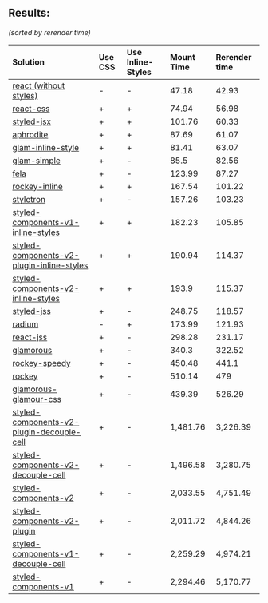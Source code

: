 ## Results:
*(sorted by rerender time)*

Solution | Use CSS | Use Inline-Styles | Mount Time | Rerender time
:--- | :--- | :--- | :--- | :---
[react (without styles)](https://github.com/facebook/react) | - | - | 47.18 | 42.93
[react-css](https://github.com/facebook/react) | + | + | 74.94 | 56.98
[styled-jsx](https://github.com/zeit/styled-jsx) | + | + | 101.76 | 60.33
[aphrodite](https://github.com/Khan/aphrodite) | + | + | 87.69 | 61.07
[glam-inline-style](https://github.com/threepointone/glam) | + | + | 81.41 | 63.07
[glam-simple](https://github.com/threepointone/glam) | + | - | 85.5 | 82.56
[fela](https://github.com/rofrischmann/fela/) | + | - | 123.99 | 87.27
[rockey-inline](https://github.com/tuchk4/rockey) | + | + | 167.54 | 101.22
[styletron](https://github.com/rtsao/styletron) | + | - | 157.26 | 103.23
[styled-components-v1-inline-styles](https://github.com/styled-components/styled-components) | + | + | 182.23 | 105.85
[styled-components-v2-plugin-inline-styles](https://github.com/styled-components/styled-components/tree/v2) | + | + | 190.94 | 114.37
[styled-components-v2-inline-styles](https://github.com/styled-components/styled-components/tree/v2) | + | + | 193.9 | 115.37
[styled-jss](https://github.com/cssinjs/styled-jss) | + | - | 248.75 | 118.57
[radium](https://github.com/FormidableLabs/radium) | - | + | 173.99 | 121.93
[react-jss](https://github.com/cssinjs/react-jss) | + | - | 298.28 | 231.17
[glamorous](https://github.com/paypal/glamorous) | + | - | 340.3 | 322.52
[rockey-speedy](https://github.com/tuchk4/rockey) | + | - | 450.48 | 441.1
[rockey](https://github.com/tuchk4/rockey) | + | - | 510.14 | 479
[glamorous-glamour-css](https://github.com/paypal/glamorous) | + | - | 439.39 | 526.29
[styled-components-v2-plugin-decouple-cell](https://github.com/styled-components/styled-components/tree/v2) | + | - | 1,481.76 | 3,226.39
[styled-components-v2-decouple-cell](https://github.com/styled-components/styled-components/tree/v2) | + | - | 1,496.58 | 3,280.75
[styled-components-v2](https://github.com/styled-components/styled-components/tree/v2) | + | - | 2,033.55 | 4,751.49
[styled-components-v2-plugin](https://github.com/styled-components/styled-components/tree/v2) | + | - | 2,011.72 | 4,844.26
[styled-components-v1-decouple-cell](https://github.com/styled-components/styled-components) | + | - | 2,259.29 | 4,974.21
[styled-components-v1](https://github.com/styled-components/styled-components) | + | - | 2,294.46 | 5,170.77
